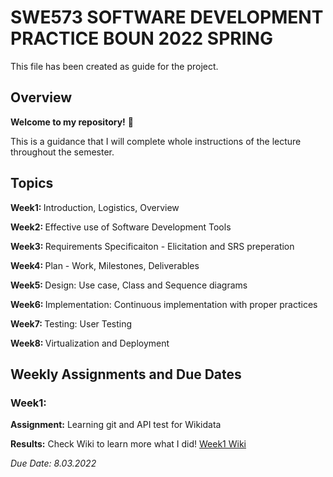SWE573 SOFTWARE DEVELOPMENT PRACTICE BOUN 2022 SPRING
=====

This file has been created as guide for the project.

Overview
-----

**Welcome to my repository!**  🥳

This is a guidance that I will complete whole instructions of the lecture throughout the semester. 

Topics
-----

<strong> Week1: </strong> Introduction, Logistics, Overview

<strong> Week2: </strong> Effective use of Software Development Tools

<strong> Week3: </strong> Requirements Specificaiton - Elicitation and SRS preperation

<strong> Week4: </strong> Plan - Work, Milestones, Deliverables

<strong> Week5: </strong> Design: Use case, Class and Sequence diagrams

<strong> Week6: </strong> Implementation: Continuous implementation with proper practices

<strong> Week7: </strong> Testing: User Testing

<strong> Week8: </strong> Virtualization and Deployment


Weekly Assignments and Due Dates
-----

### Week1:

**Assignment:** Learning git and API test for Wikidata

**Results:** Check Wiki to learn more what I did! <a href="https://github.com/koglak/SWE573/wiki/SWE573-Week1-Assignment"> Week1 Wiki </a>

<em> Due Date: 8.03.2022 </em> 


